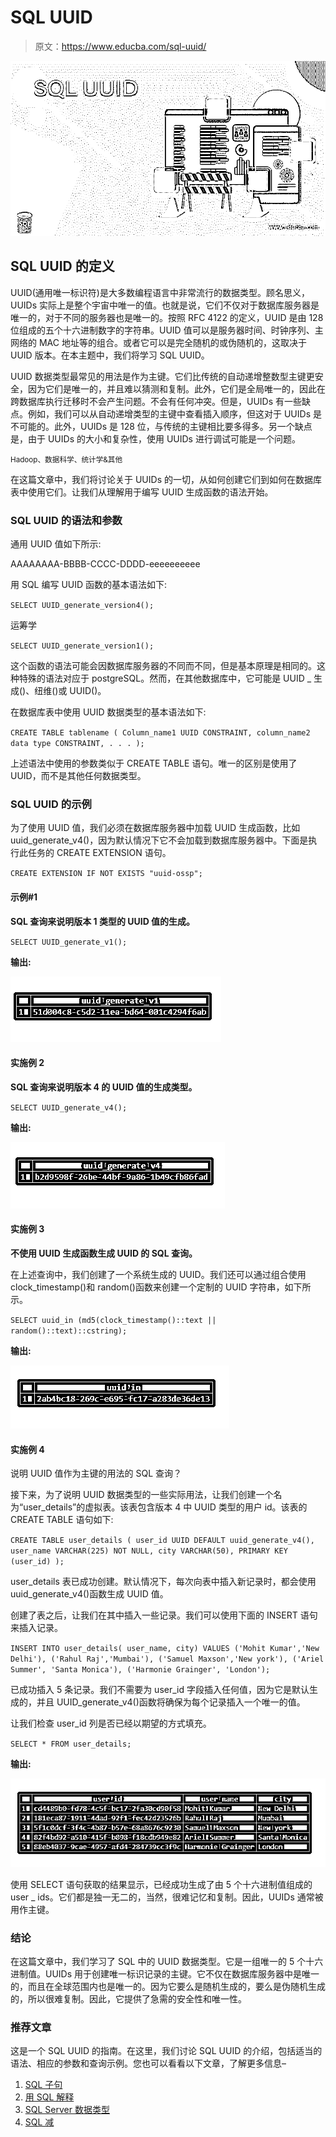 # SQL UUID

> 原文：<https://www.educba.com/sql-uuid/>

![SQL UUID](img/68c4095c5c0ee8dde3857accf62b0c6d.png)



## SQL UUID 的定义

UUID(通用唯一标识符)是大多数编程语言中非常流行的数据类型。顾名思义，UUIDs 实际上是整个宇宙中唯一的值。也就是说，它们不仅对于数据库服务器是唯一的，对于不同的服务器也是唯一的。按照 RFC 4122 的定义，UUID 是由 128 位组成的五个十六进制数字的字符串。UUID 值可以是服务器时间、时钟序列、主网络的 MAC 地址等的组合。或者它可以是完全随机的或伪随机的，这取决于 UUID 版本。在本主题中，我们将学习 SQL UUID。

UUID 数据类型最常见的用法是作为主键。它们比传统的自动递增整数型主键更安全，因为它们是唯一的，并且难以猜测和复制。此外，它们是全局唯一的，因此在跨数据库执行迁移时不会产生问题。不会有任何冲突。但是，UUIDs 有一些缺点。例如，我们可以从自动递增类型的主键中查看插入顺序，但这对于 UUIDs 是不可能的。此外，UUIDs 是 128 位，与传统的主键相比要多得多。另一个缺点是，由于 UUIDs 的大小和复杂性，使用 UUIDs 进行调试可能是一个问题。

<small>Hadoop、数据科学、统计学&其他</small>

在这篇文章中，我们将讨论关于 UUIDs 的一切，从如何创建它们到如何在数据库表中使用它们。让我们从理解用于编写 UUID 生成函数的语法开始。

### SQL UUID 的语法和参数

通用 UUID 值如下所示:

AAAAAAAA-BBBB-CCCC-DDDD-eeeeeeeeee

用 SQL 编写 UUID 函数的基本语法如下:

`SELECT UUID_generate_version4();`

运筹学

`SELECT UUID_generate_version1();`

这个函数的语法可能会因数据库服务器的不同而不同，但是基本原理是相同的。这种特殊的语法对应于 postgreSQL。然而，在其他数据库中，它可能是 UUID _ 生成()、纽维()或 UUID()。

在数据库表中使用 UUID 数据类型的基本语法如下:

`CREATE TABLE tablename (
Column_name1 UUID CONSTRAINT,
column_name2 data type CONSTRAINT,
.
.
.
);`

上述语法中使用的参数类似于 CREATE TABLE 语句。唯一的区别是使用了 UUID，而不是其他任何数据类型。

### SQL UUID 的示例

为了使用 UUID 值，我们必须在数据库服务器中加载 UUID 生成函数，比如 uuid_generate_v4()，因为默认情况下它不会加载到数据库服务器中。下面是执行此任务的 CREATE EXTENSION 语句。

`CREATE EXTENSION IF NOT EXISTS "uuid-ossp";`

#### 示例#1

**SQL 查询来说明版本 1 类型的 UUID 值的生成。**

`SELECT UUID_generate_v1();`

**输出:**

![SQL UUID Example 1](img/c93d72be791b664c5ad50753068e0a8f.png)



#### 实施例 2

**SQL 查询来说明版本 4 的 UUID 值的生成类型。**

`SELECT UUID_generate_v4();`

**输出:**

![SQL UUID Example 2](img/595cef64f13df5ca4a7f7472d83ca12e.png)



#### 实施例 3

**不使用 UUID 生成函数生成 UUID 的 SQL 查询。**

在上述查询中，我们创建了一个系统生成的 UUID。我们还可以通过组合使用 clock_timestamp()和 random()函数来创建一个定制的 UUID 字符串，如下所示。

`SELECT uuid_in (md5(clock_timestamp()::text || random()::text)::cstring);`

**输出:**

![SQL UUID Example 3](img/7e05b052c9c63d77af1f87a2bfdf9877.png)



#### 实施例 4

说明 UUID 值作为主键的用法的 SQL 查询？

接下来，为了说明 UUID 数据类型的一些实际用法，让我们创建一个名为“user_details”的虚拟表。该表包含版本 4 中 UUID 类型的用户 id。该表的 CREATE TABLE 语句如下:

`CREATE TABLE user_details (
user_id UUID DEFAULT uuid_generate_v4(),
user_name VARCHAR(225) NOT NULL,
city VARCHAR(50),
PRIMARY KEY (user_id)
);`

user_details 表已成功创建。默认情况下，每次向表中插入新记录时，都会使用 uuid_generate_v4()函数生成 UUID 值。

创建了表之后，让我们在其中插入一些记录。我们可以使用下面的 INSERT 语句来插入记录。

`INSERT INTO user_details(
user_name, city)
VALUES ('Mohit Kumar','New Delhi'),
('Rahul Raj','Mumbai'),
('Samuel Maxson','New york'),
('Ariel Summer', 'Santa Monica'),
('Harmonie Grainger', 'London');`

已成功插入 5 条记录。我们不需要为 user_id 字段插入任何值，因为它是默认生成的，并且 UUID_generate_v4()函数将确保为每个记录插入一个唯一的值。

让我们检查 user_id 列是否已经以期望的方式填充。

`SELECT * FROM user_details;`

**输出:**

![Example 4](img/a0adfd8e3ebbf55a8c179791d5609acd.png)



使用 SELECT 语句获取的结果显示，已经成功生成了由 5 个十六进制值组成的 user _ ids。它们都是独一无二的，当然，很难记忆和复制。因此，UUIDs 通常被用作主键。

### 结论

在这篇文章中，我们学习了 SQL 中的 UUID 数据类型。它是一组唯一的 5 个十六进制值。UUIDs 用于创建唯一标识记录的主键。它不仅在数据库服务器中是唯一的，而且在全球范围内也是唯一的。因为它要么是随机生成的，要么是伪随机生成的，所以很难复制。因此，它提供了急需的安全性和唯一性。

### 推荐文章

这是一个 SQL UUID 的指南。在这里，我们讨论 SQL UUID 的介绍，包括适当的语法、相应的参数和查询示例。您也可以看看以下文章，了解更多信息–

1.  [SQL 子句](https://www.educba.com/sql-clauses/)
2.  [用 SQL 解释](https://www.educba.com/explain-in-sql/)
3.  [SQL Server 数据类型](https://www.educba.com/sql-server-data-types/)
4.  [SQL 减](https://www.educba.com/sql-minus/)





